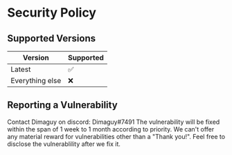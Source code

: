 # Security Policy

## Supported Versions

|    Version    | Supported          |
| ------------- | ------------------ |
|     Latest    | :white_check_mark: |
|Everything else| :x:                |

## Reporting a Vulnerability

Contact Dimaguy on discord: Dimaguy#7491
The vulnerability will be fixed within the span of 1 week to 1 month according to priority.
We can't offer any material reward for vulnerabilities other than a "Thank you!".
Feel free to disclose the vulnerablility after we fix it.
